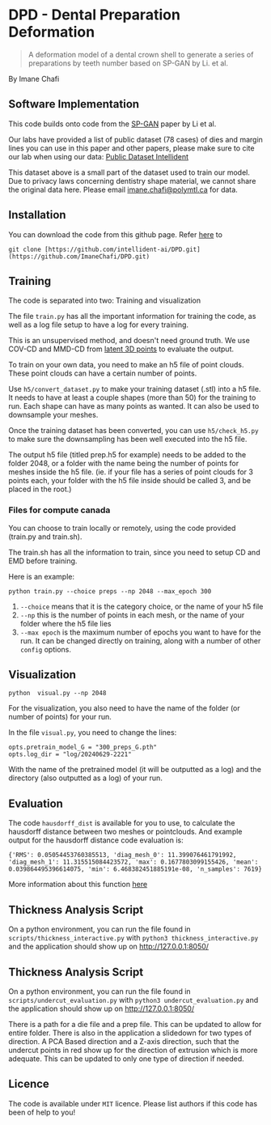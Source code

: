 # DPD - Dental Preparation Deformation 
> A deformation model of a dental crown shell to generate a series of preparations by teeth number based on SP-GAN by Li. et al.
> 
By Imane Chafi



## Software Implementation 
This code builds onto code from the [SP-GAN]([https://liruihui.github.io/publication/SP-GAN/) paper by Li et al. 

Our labs have provided a list of public dataset (78 cases) of dies and margin lines you can use in this paper and other papers, please make sure to cite our lab when using our data: 
[Public Dataset Intellident](https://github.com/intellident-ai/public-datasets)

This dataset above is a small part of the dataset used to train our model. Due to privacy laws concerning dentistry shape material, we cannot share the original data here. Please email imane.chafi@polymtl.ca for data. 

## Installation

You can download the code from this github page. Refer [here](https://github.com/ImaneChafi/DPD.git) to 

```
git clone [https://github.com/intellident-ai/DPD.git](https://github.com/ImaneChafi/DPD.git)
```

## Training
The code is separated into two: Training and visualization 

The file `train.py` has all the important information for training the code, as well as a log file setup to have a log for every training.

This is an unsupervised method, and doesn't need ground truth. We use COV-CD and MMD-CD from [latent 3D points](https://github.com/optas/latent_3d_points.git) to evaluate the output. 

To train on your own data, you need to make an h5 file of point clouds. These point clouds can have a certain number of points. 

Use `h5/convert_dataset.py` to make your training dataset (.stl) into a h5 file. It needs to have at least a couple shapes (more than 50) for the training to run. Each shape can have as many points as wanted. It can also be used to downsample your meshes. 

Once the training dataset has been converted, you can use `h5/check_h5.py` to make sure the downsampling has been well executed into the h5 file.  

The output h5 file (titled prep.h5 for example) needs to be added to the folder 2048, or a folder with the name being the number of points for meshes inside the h5 file. (ie. if your file has a series of point clouds for 3 points each, your folder with the h5 file inside should be called 3, and be placed in the root.) 

### Files for compute canada

You can choose to train locally or remotely, using the code provided (train.py and train.sh).

The train.sh has all the information to train, since you need to setup CD and EMD before training. 

Here is an example:
```
python train.py --choice preps --np 2048 --max_epoch 300 
```
1. `--choice` means that it is the category choice, or the name of your h5 file 
2. `--np` this is the number of points in each mesh, or the name of your folder where the h5 file lies
3. `--max epoch` is the maximum number of epochs you want to have for the run. It can be changed directly on training, along with a number of other `config` options. 


## Visualization
```
python  visual.py --np 2048
```
For the visualization, you also need to have the name of the folder (or number of points) for your run. 

In the file `visual.py`, you need to change the lines: 
```
opts.pretrain_model_G = "300_preps_G.pth"
opts.log_dir = "log/20240629-2221"
```  
With the name of the pretrained model (it will be outputted as a log) and the directory (also outputted as a log) of your run. 

## Evaluation

The code `hausdorff_dist` is available for you to use, to calculate the hausdorff distance between two meshes or pointclouds. 
And example output for the hausdorff distance code evaluation is:
```
{'RMS': 0.05054453760385513, 'diag_mesh_0': 11.399076461791992, 'diag_mesh_1': 11.315515084423572, 'max': 0.1677803099155426, 'mean': 0.039864495396614075, 'min': 6.468382451885191e-08, 'n_samples': 7619}
```
More information about this function [here](https://pymeshlab.readthedocs.io/en/latest/filter_list.html) 

## Thickness Analysis Script
On a python environment, you can run the file found in `scripts/thickness_interactive.py` with
`python3 thickness_interactive.py`
and the application should show up on http://127.0.0.1:8050/

## Thickness Analysis Script
On a python environment, you can run the file found in `scripts/undercut_evaluation.py` with
`python3 undercut_evaluation.py`
and the application should show up on http://127.0.0.1:8050/

There is a path for a die file and a prep file. This can be updated to allow for entire folder. There is also in the application a slidedown for two types of direction. A PCA Based direction and a Z-axis direction, such that the undercut points in red show up for the direction of extrusion which is more adequate. This can be updated to only one type of direction if needed. 

## Licence
The code is available under `MIT` licence. Please list authors if this code has been of help to you!


